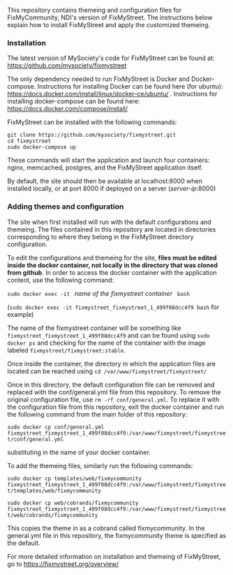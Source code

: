 This repository contains themeing and configuration files for FixMyCommunity, NDI's version of FixMyStreet. The instructions below explain how to install FixMyStreet and apply the customized themeing.

### Installation

The latest version of MySociety's code for FixMyStreet can be found at: https://github.com/mysociety/fixmystreet

The only dependency needed to run FixMyStreet is Docker and Docker-compose. Instructions for installing Docker can be found here (for ubuntu): https://docs.docker.com/install/linux/docker-ce/ubuntu/ . Instructions for installing docker-compose can be found here: https://docs.docker.com/compose/install/

FixMyStreet can be installed with the following commands:

```
git clone https://github.com/mysociety/fixmystreet.git
cd fixmystreet
sudo docker-compose up
```

These commands will start the application and launch four containers: nginx, memcached, postgres, and the FixMyStreet application itself.

By default, the site should then be available at localhost:8000 when installed locally, or at port 8000 if deployed on a server (*server-ip*:8000) 

### Adding themes and configuration

The site when first installed will run with the default configurations and themeing. The files contained in this repository are located in directories corresponding to where they belong in the FixMyStreet directory configuration.

To edit the configurations and themeing for the site, **files must be edited inside the docker container, not locally in the directory that was cloned from github**. In order to access the docker container with the application content, use the following command:

`sudo docker exec -it ` *name of the fixmystreet container* ` bash`

(`sudo docker exec -it fixmystreet_fixmystreet_1_499f08dcc4f9 bash` for example)

The name of the fixmystreet container will be something like `fixmystreet_fixmystreet_1_499f08dcc4f9` and can be found using `sudo docker ps` and checking for the name of the container with the image labeled `fixmystreet/fixmystreet:stable`.

Once inside the container, the directory in which the application files are located can be reached using
`cd /var/www/fixmystreet/fixmystreet/`

Once in this directory, the default configuration file can be removed and replaced with the conf/general.yml file from this repository. To remove the original configuration file, use `rm -rf conf/general.yml`. To replace it with the configuration file from this repository, exit the docker container and run the following command from the main folder of this repository:

`sudo docker cp conf/general.yml fixmystreet_fixmystreet_1_499f08dcc4f9:/var/www/fixmystreet/fixmystreet/conf/general.yml`

substituting in the name of your docker container.

To add the themeing files, similarly run the following commands:

`sudo docker cp templates/web/fixmycommunity  fixmystreet_fixmystreet_1_499f08dcc4f9:/var/www/fixmystreet/fixmystreet/templates/web/fixmycommunity`

`sudo docker cp web/cobrands/fixmycommunity fixmystreet_fixmystreet_1_499f08dcc4f9:/var/www/fixmystreet/fixmystreet/web/cobrands/fixmycommunity`

This copies the theme in as a cobrand called fixmycommunity. In the general.yml file in this repository, the fixmycommunity theme is specified as the default.

For more detailed information on installation and themeing of FixMyStreet, go to https://fixmystreet.org/overview/
